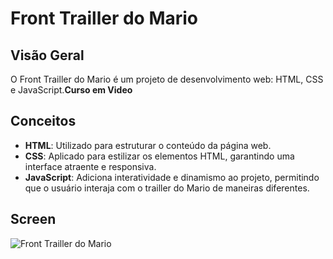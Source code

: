 # Front Trailler do Mario

## Visão Geral

O Front Trailler do Mario é um projeto de desenvolvimento web: HTML, CSS e JavaScript.**Curso em Video**

## Conceitos

- **HTML**: Utilizado para estruturar o conteúdo da página web.
- **CSS**: Aplicado para estilizar os elementos HTML, garantindo uma interface atraente e responsiva.
- **JavaScript**: Adiciona interatividade e dinamismo ao projeto, permitindo que o usuário interaja com o trailler do Mario de maneiras diferentes.

## Screen

![Front Trailler do Mario](src/doc/gif_mario.gif)


